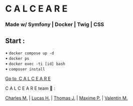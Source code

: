 # C A L C E A R E
### Made w/ Symfony | Docker | Twig | CSS

## Start :   
• ```docker compose up -d```    
• ```docker ps```   
• ```docker exec -ti [id] bash```   
• ```composer install```   

[Go to&nbsp;&nbsp;C&nbsp;A&nbsp;L&nbsp;C&nbsp;E&nbsp;A&nbsp;R&nbsp;E](http://localhost:1234)


C A L C E A R E team 💛 : 

[Charles M.](https://github.com/Ezellix) | [Lucas H.](https://github.com/lhuerta13) | [Thomas J.](https://github.com/thomasjeu03) | [Maxime P.](https://github.com/MaximePalmino) | [Valentin M.](https://github.com/valentinmariot)